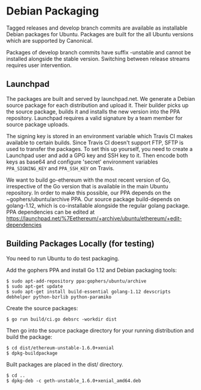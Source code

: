 # Debian Packaging

Tagged releases and develop branch commits are available as installable Debian packages
for Ubuntu. Packages are built for the all Ubuntu versions which are supported by
Canonical.

Packages of develop branch commits have suffix -unstable and cannot be installed alongside
the stable version. Switching between release streams requires user intervention.

## Launchpad

The packages are built and served by launchpad.net. We generate a Debian source package
for each distribution and upload it. Their builder picks up the source package, builds it
and installs the new version into the PPA repository. Launchpad requires a valid signature
by a team member for source package uploads.

The signing key is stored in an environment variable which Travis CI makes available to
certain builds. Since Travis CI doesn't support FTP, SFTP is used to transfer the
packages. To set this up yourself, you need to create a Launchpad user and add a GPG key
and SSH key to it. Then encode both keys as base64 and configure 'secret' environment
variables `PPA_SIGNING_KEY` and `PPA_SSH_KEY` on Travis.

We want to build go-ethereum with the most recent version of Go, irrespective of the Go
version that is available in the main Ubuntu repository. In order to make this possible,
our PPA depends on the ~gophers/ubuntu/archive PPA. Our source package build-depends on
golang-1.12, which is co-installable alongside the regular golang package. PPA dependencies
can be edited at https://launchpad.net/%7Eethereum/+archive/ubuntu/ethereum/+edit-dependencies

## Building Packages Locally (for testing)

You need to run Ubuntu to do test packaging.

Add the gophers PPA and install Go 1.12 and Debian packaging tools:

    $ sudo apt-add-repository ppa:gophers/ubuntu/archive
    $ sudo apt-get update
    $ sudo apt-get install build-essential golang-1.12 devscripts debhelper python-bzrlib python-paramiko

Create the source packages:

    $ go run build/ci.go debsrc -workdir dist

Then go into the source package directory for your running distribution and build the package:

    $ cd dist/ethereum-unstable-1.6.0+xenial
    $ dpkg-buildpackage

Built packages are placed in the dist/ directory.

    $ cd ..
    $ dpkg-deb -c geth-unstable_1.6.0+xenial_amd64.deb

